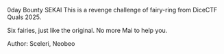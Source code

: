 0day
Bounty
SEKAI
This is a revenge challenge of fairy-ring from DiceCTF Quals 2025.

Six fairies, just like the original. No more Mai to help you.

Author: Sceleri, Neobeo
